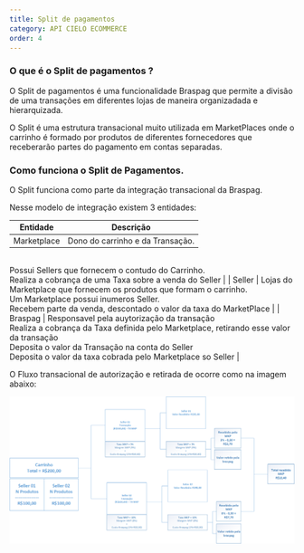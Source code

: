 ```yaml
---
title: Split de pagamentos
category: API CIELO ECOMMERCE
order: 4
---
```



### O que &eacute; o Split de pagamentos ?

O Split de pagamentos &eacute; uma funcionalidade Braspag que permite a divis&atilde;o de uma transa&ccedil;&otilde;es em diferentes lojas de maneira organizadada e hierarquizada.

O Split &eacute; uma estrutura transacional muito utilizada em MarketPlaces onde o carrinho &eacute; formado por produtos de diferentes fornecedores que receberar&atilde;o partes do pagamento em contas separadas.

### Como funciona o Split de Pagamentos.

O Split funciona como parte da integra&ccedil;&atilde;o transacional da Braspag.

Nesse modelo de integra&ccedil;&atilde;o existem 3 entidades:

| Entidade | Descri&ccedil;&atilde;o |
| --- | --- |
| Marketplace | Dono do carrinho e da Transa&ccedil;&atilde;o.
<br>Possui Sellers que fornecem o contudo do Carrinho.
<br>Realiza a cobran&ccedil;a de uma Taxa sobre a venda do Seller |
| Seller | Lojas do Marketplace que fornecem os produtos que formam o carrinho.
<br>Um Marketplace possui inumeros Seller.
<br>Recebem parte da venda, descontado o valor da taxa do MarketPlace |
| Braspag | Responsavel pela auytoriza&ccedil;&atilde;o da transa&ccedil;&atilde;o
<br>Realiza a cobran&ccedil;a da Taxa definida pelo Marketplace, retirando esse valor da transa&ccedil;&atilde;o
<br>Deposita o valor da Transa&ccedil;&atilde;o na conta do Seller
<br>Deposita o valor da taxa cobrada pelo Marketplace so Seller |

O Fluxo transacional de autoriza&ccedil;&atilde;o e retirada de ocorre como na imagem abaixo:

![](/uploads/versions/Split---x----1398-720x---.png)
